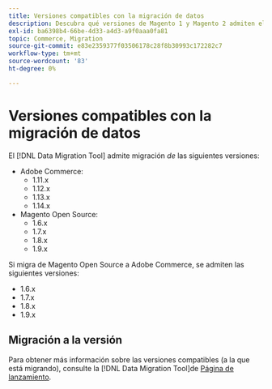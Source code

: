 ```yaml
---
title: Versiones compatibles con la migración de datos
description: Descubra qué versiones de Magento 1 y Magento 2 admiten el [!DNL Data Migration Tool] admite.
exl-id: ba6398b4-66be-4d33-a4d3-a9f0aaa0fa81
topic: Commerce, Migration
source-git-commit: e83e2359377f03506178c28f8b30993c172282c7
workflow-type: tm+mt
source-wordcount: '83'
ht-degree: 0%

---
```


# Versiones compatibles con la migración de datos

El [!DNL Data Migration Tool] admite migración _de_ las siguientes versiones:

* Adobe Commerce:
   * 1.11.x
   * 1.12.x
   * 1.13.x
   * 1.14.x
* Magento Open Source:
   * 1.6.x
   * 1.7.x
   * 1.8.x
   * 1.9.x

Si migra de Magento Open Source a Adobe Commerce, se admiten las siguientes versiones:

* 1.6.x
* 1.7.x
* 1.8.x
* 1.9.x

## Migración a la versión

Para obtener más información sobre las versiones compatibles (a la que está migrando), consulte la [!DNL Data Migration Tool]de [Página de lanzamiento](https://github.com/magento/data-migration-tool/releases).
